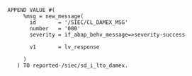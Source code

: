     APPEND VALUE #(
         %msg = new_message(
           id       = '/SIEC/CL_DAMEX_MSG'
           number   = '000'
           severity = if_abap_behv_message=>severity-success

           v1       = lv_response

         )
       ) TO reported-/siec/sd_i_lto_damex.
